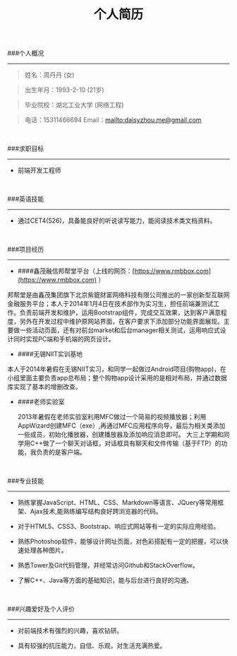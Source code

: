 #  **<p style="text-align:center;">个人简历</p>**

<br/>

###个人概况
***

  > 姓名：周丹丹   (女)
  
  > 出生年月：1993-2-10  (21岁)
    
  > 毕业院校：湖北工业大学  (网络工程)
    
  > 电话：15311466694    Email：<mailto:daisyzhou.me@gmail.com>


<br/>

###求职目标
***
* 前端开发工程师

<br/>

###英语技能
***
* 通过CET4(526)，具备能良好的听说读写能力，能阅读技术类文档资料。

<br/>

###项目经历
***
* ####鑫茂融信邦帮堂平台（上线的网页：[https://www.rmbbox.com](https://www.rmbbox.com)  ）

 邦帮堂是由鑫茂集团旗下北京紫貔财富网络科技有限公司推出的一家创新型互联网金融服务平台；本人于2014年1月4日在技术部作为实习生，担任前端兼测试工作。负责前端开发和维护，运用Bootstrap组件，完成交互效果，达到客户满意程度，另外在开发过程中维护原网站界面，在客户要求下添加部分功能界面展现。主要做一些活动页面，还有对前台market和后台manager相关测试，运用响应式设计同时实现PC端和手机端的网页设计。

* ####无锡NIIT实训基地

 本人于2014年暑假在无锡NIIT实习，和同学一起做过Android项目(购物app)，在小组里面主要负责app总布局；整个购物app设计采用的是相对布局，并通过数据库实现了基本的增删改查。

* ####老师实验室

  2013年暑假在老师实验室利用MFC做过一个简易的视频播放器；利用AppWizard创建MFC（exe）,再通过MFC应用程序向导，最后为相关类添加一些成员，初始化播放器，创建播放器及添加响应消息即可。
   大三上学期和同学用C++做了一个聊天对话框，对话框具有聊天和文件传输（基于FTP）的功能，我负责的是客户端。

<br/>

###专业技能
***
* 熟练掌握JavaScript、HTML、CSS、Markdown等语言、JQuery等常用框架、Ajax技术,能熟练编写结构良好跨浏览器的代码。

* 对于HTML5、CSS3、Bootstrap、响应式网站等有一定的实际应用经验。

* 熟练Photoshop软件，能够设计网址页面，对色彩搭配有一定的把握，可以快速处理各种图片。

* 熟悉Tower及Git代码管理，并经常访问Github和StackOverflow。

* 了解C++、Java等方面的基础知识，能与后台进行良好的沟通。

<br/>

###兴趣爱好及个人评价
***
* 对前端技术有强烈的兴趣，喜欢钻研。

* 具有较强的抗压能力，自信、乐观，对生活充满热爱。

